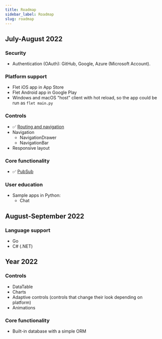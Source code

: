 ```yaml
---
title: Roadmap
sidebar_label: Roadmap
slug: roadmap
---
```


## July-August 2022

### Security

* Authentication (OAuth): GitHub, Google, Azure (Microsoft Account).

### Platform support

* Flet iOS app in App Store
* Flet Android app in Google Play
* Windows and macOS "host" client with hot reload, so the app could be run as `flet main.py`

### Controls

* :white_check_mark: [Routing and navigation](/docs/guides/python/navigation-and-routing)
* Navigation
    * NavigationDrawer
    * NavigationBar
* Responsive layout

### Core functionality

* :white_check_mark: [PubSub](/docs/guides/python/pub-sub)

### User education

* Sample apps in Python:
    * Chat

## August-September 2022

### Language support

* Go
* C# (.NET)

## Year 2022

### Controls

* DataTable
* Charts
* Adaptive controls (controls that change their look depending on platform)
* Animations

### Core functionality

* Built-in database with a simple ORM